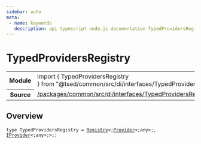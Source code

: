 ```yaml
---
sidebar: auto
meta:
 - name: keywords
   description: api typescript node.js documentation TypedProvidersRegistry decorator
---
```

# TypedProvidersRegistry <Badge text="Decorator" type="decorator"/>
<!-- Summary -->
<section class="symbol-info"><table class="is-full-width"><tbody><tr><th>Module</th><td><div class="lang-typescript"><span class="token keyword">import</span> { TypedProvidersRegistry }&nbsp;<span class="token keyword">from</span>&nbsp;<span class="token string">"@tsed/common/src/di/interfaces/TypedProvidersRegistry"</span></div></td></tr><tr><th>Source</th><td><a href="https://github.com/Romakita/ts-express-decorators/blob/v4.31.4/packages/common/src/di/interfaces/TypedProvidersRegistry.ts#L0-L0">/packages/common/src/di/interfaces/TypedProvidersRegistry.ts</a></td></tr></tbody></table></section>

<!-- Overview -->
## Overview


<pre><code class="typescript-lang ">type TypedProvidersRegistry<span class="token punctuation"> = </span><a href="/api/core/class/Registry.html"><span class="token">Registry</span></a>&lt<span class="token punctuation">;</span><a href="/api/common/di/class/Provider.html"><span class="token">Provider</span></a>&lt<span class="token punctuation">;</span><span class="token keyword">any</span>&gt<span class="token punctuation">;</span><span class="token punctuation">,</span> <a href="/api/common/di/interfaces/IProvider.html"><span class="token">IProvider</span></a>&lt<span class="token punctuation">;</span><span class="token keyword">any</span>&gt<span class="token punctuation">;</span>&gt<span class="token punctuation">;</span><span class="token punctuation">;</span></code></pre>